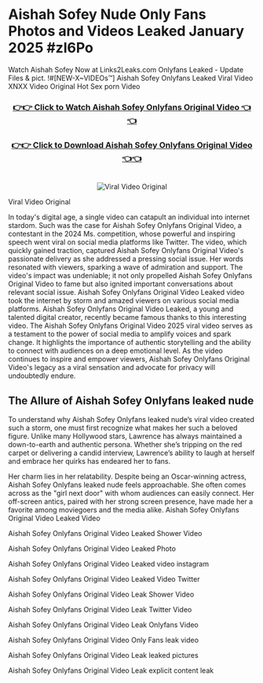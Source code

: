# Aishah Sofey Nude Only Fans Photos and Videos Leaked January 2025 #zl6Po

Watch Aishah Sofey Now at Links2Leaks.com Onlyfans Leaked - Update Files & pict. !#[NEW-X~VIDEOs™] Aishah Sofey Onlyfans Leaked Viral Video XNXX Video Original Hot Sex porn Video
<br>
<div align="center">
<h3><a href="https://links2leaks.com/aishahsofey" rel="nofollow">👉👉 Click to Watch Aishah Sofey Onlyfans Original Video 👈👈</a></h3>
<h3><a href="https://links2leaks.com/aishahsofey" rel="nofollow">👉👉 Click to Download Aishah Sofey Onlyfans Original Video 👈👈</a></h3>
<br>
<a href="https://links2leaks.com/aishahsofey" rel="nofollow"><img src="https://i.ibb.co/Gkj2r4b/banner.png" alt="Viral Video Original" style="max-width: 100%; display: inline-block;" data-target="animated-image.originalImage"></a>
</div>

Viral Video Original

In today's digital age, a single video can catapult an individual into internet stardom. Such was the case for Aishah Sofey Onlyfans Original Video, a contestant in the 2024 Ms. competition, whose powerful and inspiring speech went viral on social media platforms like Twitter.
The video, which quickly gained traction, captured Aishah Sofey Onlyfans Original Video's passionate delivery as she addressed a pressing social issue. Her words resonated with viewers, sparking a wave of admiration and support. The video's impact was undeniable; it not only propelled Aishah Sofey Onlyfans Original Video to fame but also ignited important conversations about relevant social issue.
Aishah Sofey Onlyfans Original Video Leaked video took the internet by storm and amazed viewers on various social media platforms. Aishah Sofey Onlyfans Original Video Leaked, a young and talented digital creator, recently became famous thanks to this interesting video.
The Aishah Sofey Onlyfans Original Video 2025 viral video serves as a testament to the power of social media to amplify voices and spark change. It highlights the importance of authentic storytelling and the ability to connect with audiences on a deep emotional level. As the video continues to inspire and empower viewers, Aishah Sofey Onlyfans Original Video's legacy as a viral sensation and advocate for privacy will undoubtedly endure.

<h2>The Allure of Aishah Sofey Onlyfans leaked nude</h2>


To understand why Aishah Sofey Onlyfans leaked nude’s viral video created such a storm, one must first recognize what makes her such a beloved figure. Unlike many Hollywood stars, Lawrence has always maintained a down-to-earth and authentic persona. Whether she’s tripping on the red carpet or delivering a candid interview, Lawrence’s ability to laugh at herself and embrace her quirks has endeared her to fans.

Her charm lies in her relatability. Despite being an Oscar-winning actress, Aishah Sofey Onlyfans leaked nude feels approachable. She often comes across as the "girl next door" with whom audiences can easily connect. Her off-screen antics, paired with her strong screen presence, have made her a favorite among moviegoers and the media alike.
Aishah Sofey Onlyfans Original Video Leaked Video

Aishah Sofey Onlyfans Original Video Leaked Shower Video

Aishah Sofey Onlyfans Original Video Leaked Photo

Aishah Sofey Onlyfans Original Video Leaked video instagram

Aishah Sofey Onlyfans Original Video Leaked Video Twitter

Aishah Sofey Onlyfans Original Video Leak Shower Video

Aishah Sofey Onlyfans Original Video Leak Twitter Video

Aishah Sofey Onlyfans Original Video Leak Onlyfans Video

Aishah Sofey Onlyfans Original Video Only Fans leak video

Aishah Sofey Onlyfans Original Video Leak leaked pictures

Aishah Sofey Onlyfans Original Video Leak explicit content leak